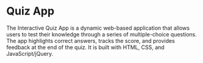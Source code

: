 # Quiz App
The Interactive Quiz App is a dynamic web-based application that allows users to test their knowledge through a series of multiple-choice questions. The app highlights correct answers, tracks the score, and provides feedback at the end of the quiz. It is built with HTML, CSS, and JavaScript/jQuery.
